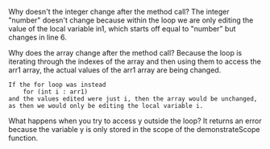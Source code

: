 Why doesn't the integer change after the method call?
    The integer "number" doesn't change because within the loop we are only editing the value of the local variable in1, which starts off equal to "number" but changes in line 6. 

Why does the array change after the method call?
    Because the loop is iterating through the indexes of the array and then using them to access the arr1 array, the actual values of the arr1 array are being changed. 

    If the for loop was instead 
        for (int i : arr1)
    and the values edited were just i, then the array would be unchanged, as then we would only be editing the local variable i.


What happens when you try to access y outside the loop?
    It returns an error because the variable y is only stored in the scope of the demonstrateScope function.